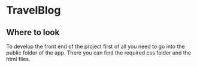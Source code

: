 # TravelBlog

## Where to look 
To develop the front end of the project first of all you need to go into the public folder of the app.
There you can find the required css folder and the html files.
